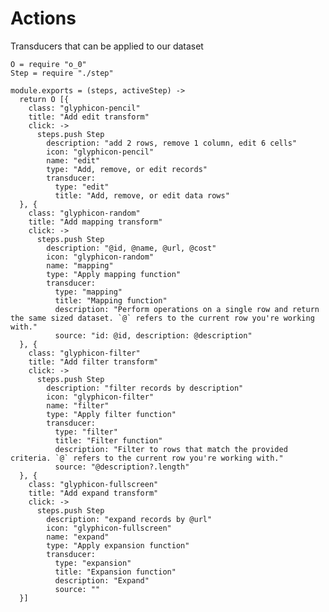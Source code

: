 Actions
=======

Transducers that can be applied to our dataset

    O = require "o_0"
    Step = require "./step"

    module.exports = (steps, activeStep) ->
      return O [{
        class: "glyphicon-pencil"
        title: "Add edit transform"
        click: ->
          steps.push Step
            description: "add 2 rows, remove 1 column, edit 6 cells"
            icon: "glyphicon-pencil"
            name: "edit"
            type: "Add, remove, or edit records"
            transducer:
              type: "edit"
              title: "Add, remove, or edit data rows"
      }, {
        class: "glyphicon-random"
        title: "Add mapping transform"
        click: ->
          steps.push Step
            description: "@id, @name, @url, @cost"
            icon: "glyphicon-random"
            name: "mapping"
            type: "Apply mapping function"
            transducer:
              type: "mapping"
              title: "Mapping function"
              description: "Perform operations on a single row and return the same sized dataset. `@` refers to the current row you're working with."
              source: "id: @id, description: @description"
      }, {
        class: "glyphicon-filter"
        title: "Add filter transform"
        click: ->
          steps.push Step
            description: "filter records by description"
            icon: "glyphicon-filter"
            name: "filter"
            type: "Apply filter function"
            transducer:
              type: "filter"
              title: "Filter function"
              description: "Filter to rows that match the provided criteria. `@` refers to the current row you're working with."
              source: "@description?.length"
      }, {
        class: "glyphicon-fullscreen"
        title: "Add expand transform"
        click: ->
          steps.push Step
            description: "expand records by @url"
            icon: "glyphicon-fullscreen"
            name: "expand"
            type: "Apply expansion function"
            transducer:
              type: "expansion"
              title: "Expansion function"
              description: "Expand"
              source: ""
      }]
